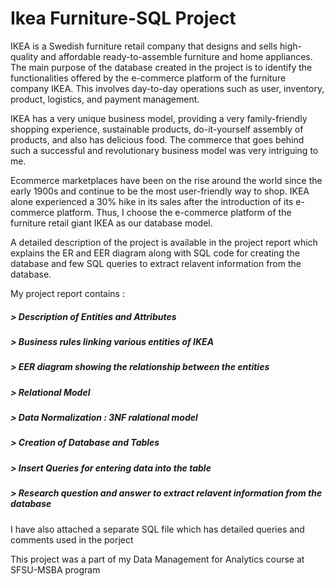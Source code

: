 # Ikea Furniture-SQL Project

IKEA is a Swedish furniture retail company that designs and sells high-quality and affordable ready-to-assemble furniture and home appliances.
The main purpose of the database created in the project is to identify the functionalities offered by the e-commerce platform of the furniture company IKEA. This involves day-to-day operations such as user, inventory, product, logistics, and payment management.

IKEA has a very unique business model, providing a very family-friendly shopping experience, sustainable products, do-it-yourself assembly of products, and also has delicious food. The commerce that goes behind such a successful and revolutionary business model was very intriguing to me.

Ecommerce marketplaces have been on the rise around the world since the early 1900s and continue to be the most user-friendly way to shop. IKEA alone experienced a 30% hike in its sales after the introduction of its e-commerce platform. Thus, I choose the e-commerce platform of the furniture retail giant IKEA as our database
model.

A detailed description of the project is available in the project report which explains the ER and EER diagram along with SQL code for creating the database and few SQL queries to extract relavent information from the database. 

My project report contains : 

##### > Description of Entities and Attributes
##### > Business rules linking various entities of IKEA
##### > EER diagram showing the relationship between the entities
##### > Relational Model 
##### > Data Normalization : 3NF ralational model
##### > Creation of Database and Tables 
##### > Insert Queries for entering data into the table
##### > Research question and answer to extract relavent information from the database

I have also attached a separate SQL file which has detailed queries and comments used in the porject

This project was a part of my Data Management for Analytics course at SFSU-MSBA program
